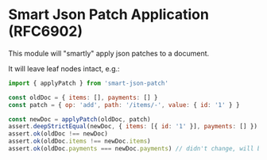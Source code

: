 # Smart Json Patch Application (RFC6902)

This module will "smartly" apply json patches to a document.

It will leave leaf nodes intact, e.g.:

```js
import { applyPatch } from 'smart-json-patch'

const oldDoc = { items: [], payments: [] }
const patch = { op: 'add', path: '/items/-', value: { id: '1' } }

const newDoc = applyPatch(oldDoc, patch)
assert.deepStrictEqual(newDoc, { items: [{ id: '1' }], payments: [] })
assert.ok(oldDoc !== newDoc)
assert.ok(oldDoc.items !== newDoc.items)
assert.ok(oldDoc.payments === newDoc.payments) // didn't change, will be same object
```
